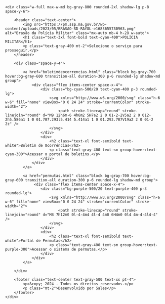 <html lang="pt-BR">
<head>
    <meta charset="UTF-8">
    <meta name="viewport" content="width=device-width, initial-scale=1.0">
    <title>Painel de Acesso</title>
    <script src="https://cdn.tailwindcss.com"></script>
    <link rel="preconnect" href="https://fonts.googleapis.com">
    <link rel="preconnect" href="https://fonts.gstatic.com" crossorigin>
    <link href="https://fonts.googleapis.com/css2?family=Inter:wght@400;500;600;700&display=swap" rel="stylesheet">
    <style>
        /* Usando a fonte Inter para um visual mais limpo e moderno */
        body {
            font-family: 'Inter', sans-serif;
        }
    </style>
</head>
<body class="bg-gray-900 text-white flex items-center justify-center min-h-screen p-4">

    <div class="w-full max-w-md bg-gray-800 rounded-2xl shadow-lg p-8 space-y-6">
        
        <header class="text-center">
            <img src="https://pm.ssp.ma.gov.br/wp-content/uploads/2023/05/BRASAO-SD-RAYOL-e1683655730963.png" alt="Brasão da Polícia Militar" class="mx-auto mb-4 h-28 w-auto">
            <h1 class="text-3xl font-bold text-cyan-400">POLÍCIA MILITAR</h1>
            <p class="text-gray-400 mt-2">Selecione o serviço para prosseguir.</p>
        </header>
        
        <div class="space-y-4">
            
            <a href="boletimdeocorrencias.html" class="block bg-gray-700 hover:bg-gray-600 transition-all duration-300 p-6 rounded-lg shadow-md group">
                <div class="flex items-center space-x-4">
                    <div class="bg-cyan-500/20 text-cyan-400 p-3 rounded-lg">
                        <svg xmlns="http://www.w3.org/2000/svg" class="h-6 w-6" fill="none" viewBox="0 0 24 24" stroke="currentColor" stroke-width="2">
                            <path stroke-linecap="round" stroke-linejoin="round" d="M9 12h6m-6 4h6m2 5H7a2 2 0 01-2-2V5a2 2 0 012-2h5.586a1 1 0 01.707.293l5.414 5.414a1 1 0 01.293.707V19a2 2 0 01-2 2z" />
                        </svg>
                    </div>
                    <div>
                        <h2 class="text-xl font-semibold text-white">Boletim de Ocorrências</h2>
                        <p class="text-gray-400 text-sm group-hover:text-cyan-300">Acessar o portal de boletins.</p>
                    </div>
                </div>
            </a>

            <a href="permutas.html" class="block bg-gray-700 hover:bg-gray-600 transition-all duration-300 p-6 rounded-lg shadow-md group">
                 <div class="flex items-center space-x-4">
                    <div class="bg-purple-500/20 text-purple-400 p-3 rounded-lg">
                        <svg xmlns="http://www.w3.org/2000/svg" class="h-6 w-6" fill="none" viewBox="0 0 24 24" stroke="currentColor" stroke-width="2">
                            <path stroke-linecap="round" stroke-linejoin="round" d="M8 7h12m0 0l-4-4m4 4l-4 4m0 6H4m0 0l4 4m-4-4l4-4" />
                        </svg>
                    </div>
                    <div>
                        <h2 class="text-xl font-semibold text-white">Portal de Permutas</h2>
                        <p class="text-gray-400 text-sm group-hover:text-purple-300">Acessar o sistema de permutas.</p>
                    </div>
                </div>
            </a>
            
        </div>

        <footer class="text-center text-gray-500 text-xs pt-4">
            <p>&copy; 2024 - Todos os direitos reservados.</p>
            <p class="mt-2">Desenvolvido por Sales</p>
        </footer>
    </div>

</body>

</html>
